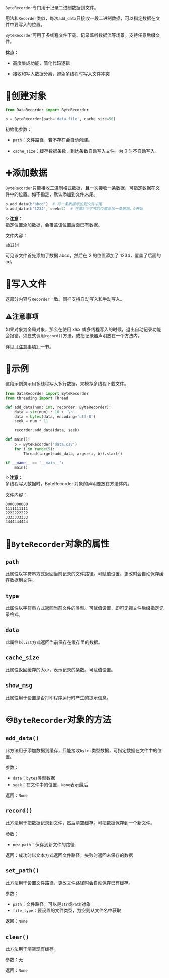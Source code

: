 `ByteRecorder`专门用于记录二进制数据到文件。

用法和`Recorder`类似，每次`add_data`只接收一段二进制数据，可以指定数据在文件中要写入的位置。

`ByteRecorder`可用于多线程文件下载、记录监听数据流等场景。支持任意后缀文件。

**优点：**

- 高度集成功能，简化代码逻辑

- 接收和写入数据分离，避免多线程时写入文件冲突

# 🐘创建对象

```python
from DataRecorder import ByteRecorder

b = ByteRecorder(path='data.file', cache_size=50)
```

初始化参数：

- `path`：文件路径，若不存在会自动创建。

- `cache_size`：缓存数据条数，到达条数自动写入文件。为 0 时不自动写入。

# ➕添加数据

`ByteRecorder`只能接收二进制格式数据，且一次接收一条数据，可指定数据在文件中的位置。如不指定，默认添加到文件末尾。

```python
b.add_data(b'abcd')  # 将一条数据添加到文件末尾
b.add_data(b'1234', seek=2)  # 在第2个字节的位置添加一条数据，0开始
```

!>**注意：**<br>指定位置添加数据，会覆盖该位置后面已有数据。

文件内容：

```
ab1234
```

可见该文件首先添加了数据 abcd，然后在 2 的位置添加了 1234，覆盖了后面的 cd。

# 📄写入文件

这部分内容与`Recorder`一致。同样支持自动写入和手动写入。

## ⚠️注意事项

如果对象为全局对象，那么在使用 xlsx 或多线程写入的时候，退出自动记录功能会报错，须显式调用`record()`方法，或把记录器声明放在一个方法内。

详见[《注意事项》](%E6%B3%A8%E6%84%8F%E4%BA%8B%E9%A1%B9.md)一节。

# 📌示例

这段示例演示用多线程写入多行数据，来模拟多线程下载文件。

```python
from DataRecorder import ByteRecorder
from threading import Thread

def add_data(num: int, recorder: ByteRecorder):
    data = str(num) * 10 + '\n'
    data = bytes(data, encoding='utf-8')
    seek = num * 11

    recorder.add_data(data, seek)

def main():
    b = ByteRecorder('data.csv')
    for i in range(5):
        Thread(target=add_data, args=(i, b)).start()

if __name__ == '__main__':
    main()
```

!>**注意：**<br>多线程写入数据时，ByteRecorder 对象的声明要放在方法体内。

文件内容：

```
0000000000
1111111111
2222222222
3333333333
4444444444
```

# 🔣`ByteRecorder`对象的属性

## `path`

此属性以字符串方式返回当前记录的文件路径。可赋值设置。更改时会自动保存缓存数据到文件。

## `type`

此属性以字符串方式返回当前文件的类型。可赋值设置，即可无视文件后缀指定记录格式。

## `data`

此属性以`list`方式返回当前保存在缓存里的数据。

## `cache_size`

此属性返回缓存的大小，表示记录的条数。可赋值设置。

## `show_msg`

此属性用于设置是否打印程序运行时产生的提示信息。

# ♾️`ByteRecorder`对象的方法

## `add_data()`

此方法用于添加数据到缓存，只能接收`bytes`类型数据，可指定数据在文件中的位置。

参数：

- `data`：`bytes`类型数据
- `seek`：在文件中的位置，`None`表示最后

返回：`None`

## `record()`

此方法用于把数据记录到文件，然后清空缓存。可把数据保存到一个新文件。

参数：

- `new_path`：保存到新文件的路径

返回：成功时以文本方式返回文件路径，失败时返回未保存的数据

## `set_path()`

此方法用于设置文件路径，更改文件路径时会自动保存已有缓存。

参数：

- `path`：文件路径，可以是`str`或`Path`对象
- `file_type`：要设置的文件类型，为空则从文件名中获取

返回：`None`

## `clear()`

此方法用于清空现有缓存。

参数：无

返回：`None`
